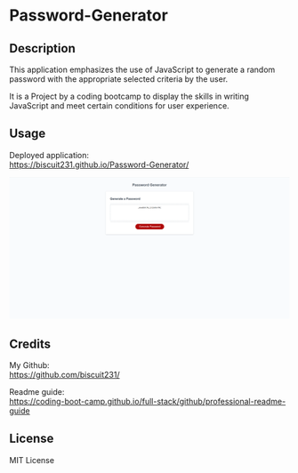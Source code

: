 # Password-Generator

## Description

This application emphasizes the use of JavaScript to generate a random password with the appropriate selected criteria by the user.

It is a Project by a coding bootcamp to display the skills in writing JavaScript and meet certain conditions for user experience.
 

## Usage

Deployed application:  
https://biscuit231.github.io/Password-Generator/ 


![Screenshot of live site.](./assets/Images/passGenPic.png)

## Credits

My Github:  
https://github.com/biscuit231/


Readme guide:  
https://coding-boot-camp.github.io/full-stack/github/professional-readme-guide


## License

MIT License
